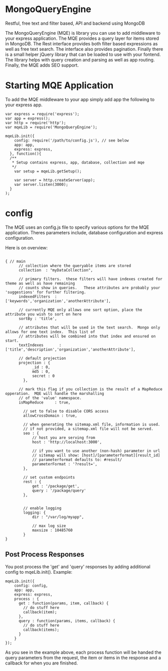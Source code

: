 MongoQueryEngine
================

Restful, free text and filter based, API and backend using MongoDB

The MongoQueryEngine (MQE) is library you can use to add middleware to your express application.  The MQE provides a query layer for items stored in MongoDB.  The Rest interface provides both filter based expressions as well as free text search.  The interface also provides pagination.  Finally there is a small helper jQuery library that can be loaded to use with your fontend.  The library helps with query creation and parsing as well as app routing.  Finally, the MQE adds SEO support.

# Starting MQE Application
To add the MQE middleware to your app simply add app the following to your express app.
```
var express = require('express');
var app = express();
var http = require('http');
var mqeLib = require('MongoQueryEngine');

mqeLib.init({
    config: require('/path/to/config.js'), // see below
    app: app,
    express: express,
  }, function(){
  /**
   * Setup contains express, app, database, collection and mqe
   */
    var setup = mqeLib.getSetup();

    var server = http.createServer(app);
    var server.listen(3000);
  }
);
```

# config
The MQE uses an config.js file to specify various options for the MQE application.  Theres parameters include, database configuration and express configuration.

Here is on overview:
```

{ // main 
	  // collection where the queryable items are stored
	  collection  : "myDataCollection",

	  // primary filters.  these filters will have indexes created for theme as well as have remaining
	  // counts show in queries.   These attributes are probably your 'suggestions' for further filtering.
	  indexedFilters  : ['keywords','organization','anotherAttribute'],  

	  // currently MQE only allows one sort option, place the attribute you wish to sort on here
	  sortBy : 'title',

	  // attributes that will be used in the text search.  Mongo only allows for one text index.  This list of
	  // attributes will be combined into that index and ensured on start.
	  textIndexes       : ['title','description','organization','anotherAttribute'],

	  // default projection
	  projection : {
			_id : 0, 
			md5 : 0,
			secret : 0
		},

	  // mark this flag if you collection is the result of a MapReduce opperation.  MQE will handle the marshalling
	  // of the 'value' namespace.
	  isMapReduce     : true,
		
		// set to false to disable CORS access
		allowCrossDomain : true,
		
		// when generating the sitemap.xml file, information is used.
		// if not provided, a sitemap.xml file will not be served.
		seo : {
			// host you are serving from
			host : 'http://localhost:3000',
			
			// if you want to use another (non-hash) parameter in url
			// sitemap will show: [host]/[parameterformat][result_id]
			// parameterformat defaults to: #result/
			parameterFormat : '?result=',
		},
		
		// set custom endpoints
		rest : {
			get : '/package/get',
			query : '/package/query'
		},
		
		
		// enable logging
		logging: {
			dir : "/var/log/myapp",

			// max log size
			maxsize : 10485760
		}
}
```

## Post Process Responses

You post process the 'get' and 'query' responses by adding additional config to mqeLib.init(). Example:

```
mqeLib.init({
    config: config,
    app: app,
    express: express,
    process : {
      get : function(params, item, callback) {
        // do stuff here
        callback(item);
      },
      query : function(params, items, callback) {
        // do stuff here
        callback(items);
      }
    }
});
```

As you see in the example above, each process function will be handed the query
parameters from the request, the item or items in the response and a callback
for when you are finished.
